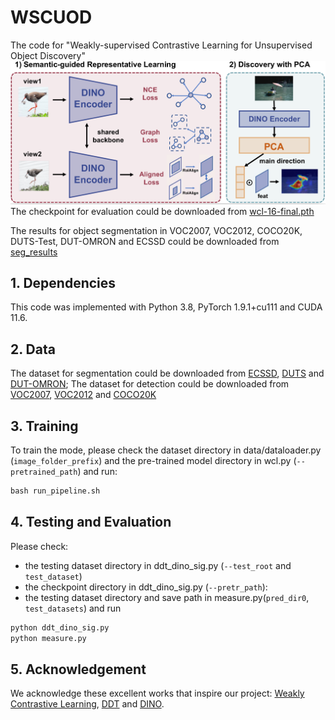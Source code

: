 # WSCUOD
The code for "Weakly-supervised Contrastive Learning for Unsupervised Object Discovery"
![Overview of the algorithm](overview.png)
The checkpoint for evaluation could be downloaded from [wcl-16-final.pth](https://drive.google.com/file/d/1eh8Y7yLTngjEu5EGPJ0RI9blEQ_5qyvS/view?usp=sharing)

The results for object segmentation in VOC2007, VOC2012, COCO20K, DUTS-Test, DUT-OMRON and ECSSD could be downloaded from [seg_results](https://drive.google.com/file/d/17NXXunDKbIkbJ800yVE4LTo-xYNIGI_I/view?usp=drive_link)

## 1. Dependencies
This code was implemented with Python 3.8, PyTorch 1.9.1+cu111 and CUDA 11.6. 

## 2. Data

The dataset for segmentation could be downloaded from [ECSSD](https://www.cse.cuhk.edu.hk/leojia/projects/hsaliency/dataset.html), [DUTS](http://saliencydetection.net/duts/) and [DUT-OMRON](http://saliencydetection.net/dut-omron/);
The dataset for detection could be downloaded from [VOC2007](http://host.robots.ox.ac.uk/pascal/VOC/voc2007/), [VOC2012](http://host.robots.ox.ac.uk/pascal/VOC/voc2012/index.html#devkit) and [COCO20K](http://images.cocodataset.org/annotations/annotations_trainval2014.zip)

## 3. Training
To train the mode, please check the dataset directory in data/dataloader.py (`image_folder_prefix`) and the pre-trained model directory in wcl.py (`--pretrained_path`) and run:

```python
bash run_pipeline.sh
```

## 4. Testing and Evaluation
Please check:
- the testing dataset directory in ddt_dino_sig.py (`--test_root` and `test_dataset`)
- the checkpoint directory in ddt_dino_sig.py (`--pretr_path`):
- the testing dataset directory and save path in measure.py(`pred_dir0`, `test_datasets`)
and run

```python
python ddt_dino_sig.py
python measure.py
```

## 5. Acknowledgement
We acknowledge these excellent works that inspire our project: [Weakly Contrastive Learning](https://github.com/mingkai-zheng/WCL), [DDT](https://github.com/GeoffreyChen777/DDT.git) and [DINO](https://github.com/facebookresearch/dino). 
